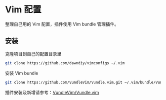 # Vim 配置

整理自己用的 Vim 配置，插件使用 Vim bundle 管理插件。

## 安装

克隆项目到自己的配置目录里
```bash
git clone https://github.com/dawndiy/vimconfigs ~/.vim
```

安装 Vim bundle
```bash
git clone https://github.com/VundleVim/Vundle.vim.git ~/.vim/bundle/Vundle.vim
```

插件安装及新增请参考：[VundleVim/Vundle.vim](https://github.com/VundleVim/Vundle.vim)

